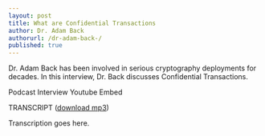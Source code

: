 ```yaml
---
layout: post
title: What are Confidential Transactions
author: Dr. Adam Back
authorurl: /dr-adam-back-/
published: true
---
```


<p>Dr. Adam Back has been involved in serious cryptography deployments for decades. In this interview, Dr. Back discusses Confidential Transactions.
<p>Podcast Interview Youtube Embed
<p>TRANSCRIPT (<a href="http://www.satoshisdeposition.com/podcast/BTCK-167-2015-09-09.mp3">download mp3</a>)
<p>Transcription goes here.